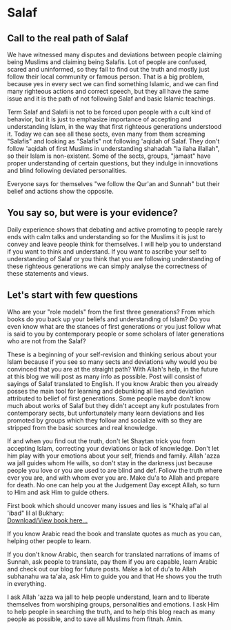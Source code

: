# Salaf
## Call to the real path of Salaf
We have witnessed many disputes and deviations between people claiming being Muslims and claiming being Salafis. Lot of people are confused, scared and uninformed, so they fail to find out the truth and mostly just follow their local community or famous person. That is a big problem, because yes in every sect we can find something Islamic, and we can find many righteous actions and correct speech, but they all have the same issue and it is the path of not following Salaf and basic Islamic teachings.  

Term Salaf and Salafi is not to be forced upon people with a cult kind of behavior, but it is just to emphasize importance of accepting and understanding Islam, in the way that first righteous generations understood it. Today we can see all these sects, even many from them screaming "Salafis" and looking as "Salafis" not following 'aqidah of Salaf. They don't follow 'aqidah of first Muslims in understanding shahadah "la ilaha illallah", so their Islam is non-existent. Some of the sects, groups, "jamaat" have proper understanding of certain questions, but they indulge in innovations and blind following deviated personalities.  

Everyone says for themselves "we follow the Qur'an and Sunnah" but their belief and actions show the opposite.
## You say so, but were is your evidence?
Daily experience shows that debating and active promoting to people rarely ends with calm talks and understanding so for the Muslims it is just to convey and leave people think for themselves. I will help you to understand if you want to think and understand. If you want to ascribe your self to understanding of Salaf or you think that you are following understanding of these righteous generations we can simply analyse the correctness of these statements and views.
## Let's start with few questions
Who are your "role models" from the first three generations? From which books do you back up your beliefs and understanding of Islam? Do you even know what are the stances of first generations or you just follow what is said to you by contemporary people or some scholars of later generations who are not from the Salaf?  

These is a beginning of your self-revision and thinking serious about your Islam because if you see so many sects and deviations why would you be convinced that you are at the straight path?
With Allah's help, in the future at this blog we will post as many info as possible. Post will consist of sayings of Salaf translated to English. If you know Arabic then you already posses the main tool for learning and debunking all lies and deviation attributed to belief of first generations. Some people maybe don't know much about works of Salaf but they didn't accept any kufr postulates from contemporary sects, but unfortunately many learn deviations and lies promoted by groups which they follow and socialize with so they are stripped from the basic sources and real knowledge.  

If and when you find out the truth, don't let Shaytan trick you from accepting Islam, correcting your deviations or lack of knowledge. Don't let him play with your emotions about your self, friends and family. Allah 'azza wa jall guides whom He wills, so don't stay in the darkness just because people you love or you are used to are blind and def. Follow the truth where ever you are, and with whom ever you are. Make du'a to Allah and prepare for death. No one can help you at the Judgement Day except Allah, so turn to Him and ask Him to guide others.  

First book which should uncover many issues and lies is "Khalq af'al al 'ibad" lil al Bukhary:  
[Download/View book here...](https://www.waqfeya.com/book.php?bid=2780)  

If you know Arabic read the book and translate quotes as much as you can, helping other people to learn.  

If you don't know Arabic, then search for translated narrations of imams of Sunnah, ask people to translate, pay them if you are capable, learn Arabic and check out our blog for future posts. Make a lot of du'a to Allah subhanahu wa ta'ala, ask Him to guide you and that He shows you the truth in everything.  

I ask Allah 'azza wa jall to help people understand, learn and to liberate themselves from worshiping groups, personalities and emotions. I ask Him to help people in searching the truth, and to help this blog reach as many people as possible, and to save all Muslims from fitnah. Amin.
